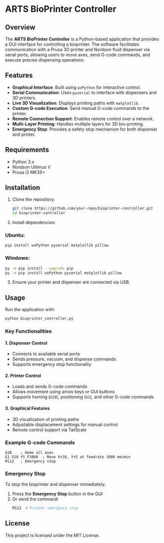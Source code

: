 # ARTS BioPrinter Controller

## Overview
The **ARTS BioPrinter Controller** is a Python-based application that provides a GUI interface for controlling a bioprinter. The software facilitates communication with a Prusa 3D printer and Nordson fluid dispenser via serial ports, allowing users to move axes, send G-code commands, and execute precise dispensing operations.

## Features
- **Graphical Interface**: Built using `wxPython` for interactive control.
- **Serial Communication**: Uses `pyserial` to interface with dispensers and 3D printers.
- **Live 3D Visualization**: Displays printing paths with `matplotlib`.
- **Custom G-code Execution**: Send manual G-code commands to the printer.
- **Remote Connection Support**: Enables remote control over a network.
- **Multi-Layer Printing**: Handles multiple layers for 3D bio-printing.
- **Emergency Stop**: Provides a safety stop mechanism for both dispenser and printer.

## Requirements
- Python 3.x
- Nordson Ultimus V
- Prusa i3 MK3S+

## Installation
1. Clone the repository:
   ```sh
   git clone https://github.com/your-repo/bioprinter-controller.git
   cd bioprinter-controller
   ```
2. Install dependencies:
  ### Ubuntu:
  ```sh
  pip install wxPython pyserial matplotlib pillow
  ```
  ### Windows:
  ```sh
  py -m pip install --upgrade pip
  py -m pip install wxPython pyserial matplotlib pillow
  ```
3. Ensure your printer and dispenser are connected via USB.

## Usage
Run the application with:
```sh
python bioprinter_controller.py
```

### Key Functionalities
#### 1. **Dispenser Control**
- Connects to available serial ports
- Sends pressure, vacuum, and dispense commands
- Supports emergency stop functionality

#### 2. **Printer Control**
- Loads and sends G-code commands
- Allows movement using arrow keys or GUI buttons
- Supports homing (`G28`), positioning (`G1`), and other G-code commands

#### 3. **Graphical Features**
- 3D visualization of printing paths
- Adjustable displacement settings for manual control
- Remote control support via TailScale

### Example G-code Commands
```
G28    ; Home all axes
G1 X10 Y5 F3000  ; Move X+10, Y+5 at feedrate 3000 mm/min
M112   ; Emergency stop
```

### Emergency Stop
To stop the bioprinter and dispenser immediately:
1. Press the **Emergency Stop** button in the GUI
2. Or send the command:
   ```sh
   M112  # Printer emergency stop
   ````

## License
This project is licensed under the MIT License.
